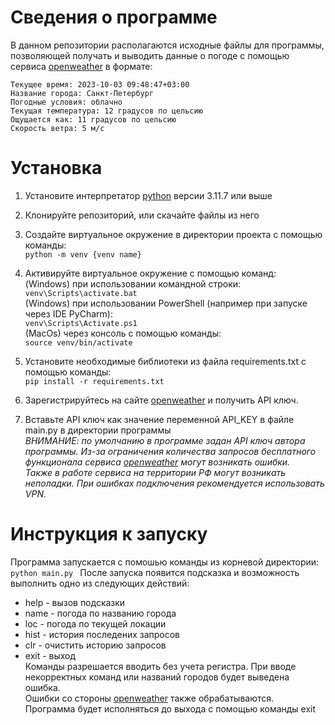 # Сведения о программе

В данном репозитории располагаются исходные файлы для программы, позволяющей получать и выводить данные о погоде с помощью сервиса  [openweather](https://openweathermap.org/) в формате:

`Текущее время: 2023-10-03 09:48:47+03:00`\
`Название города: Санкт-Петербург`\
`Погодные условия: облачно`\
`Текущая температура: 12 градусов по цельсию`\
`Ощущается как: 11 градусов по цельсию`\
`Скорость ветра: 5 м/c`

# Установка 

1. Установите интерпретатор [python]([openweather](https://openweathermap.org/)) версии 3.11.7 или выше
2. Клонируйте репозиторий, или скачайте файлы из него
3. Создайте виртуальное окружение в директории проекта с помощью команды:\
`python -m venv {venv name}`

4. Активируйте виртуальное окружение с помощью команд:\
(Windows) при использовании командной строки:\
`venv\Scripts\activate.bat`\
(Windows) при использовании PowerShell (например при запуске через IDE PyCharm):\
`venv\Scripts\Activate.ps1`\
(MacOs) через консоль с помощью команды:\
`source venv/bin/activate`
6. Установите необходимые библиотеки из файла requirements.txt с помощью команды:\
`pip install -r requirements.txt`
7. Зарегистрируйтесь на сайте [openweather](https://openweathermap.org/) и получить API ключ.
8. Вставьте API ключ как значение переменной API_KEY в файле main.py в директории программы\
*ВНИМАНИЕ: по умолчанию в программе задан API ключ автора программы. Из-за ограничения количества запросов бесплатного функционала сервиса [openweather](https://openweathermap.org/) могут возникать ошибки.*\
*Также в работе сервиса на территории РФ могут возникать неполадки. При ошибках подключения рекомендуется использовать VPN.*

# Инструкция к запуску

Программа запускается с помошью команды из корневой директории:\
`python main.py `
После запуска появится подсказка и возможность выполнить одно из следующих действий:
+ help  -  вызов подсказки
+ name  -  погода по названию города
+ loc  -  погода по текущей локации
+ hist  -  история последених запросов
+ clr  -  очистить историю запросов
+ exit  -  выход\
Команды разрешается вводить без учета регистра. При вводе некорректных команд или названий городов будет выведена ошибка.\
Ошибки со стороны [openweather](https://openweathermap.org/) также обрабатываются.\
Программа будет исполняться до выхода с помощью команды exit
